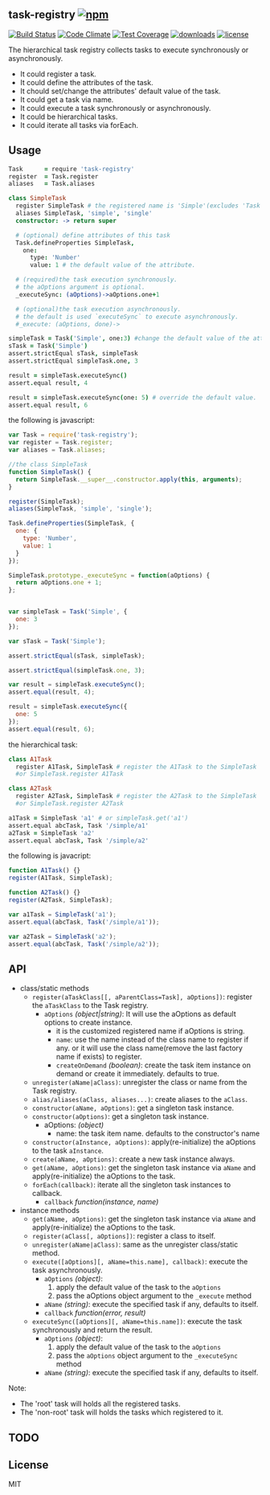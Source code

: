 ## task-registry [![npm](https://img.shields.io/npm/v/task-registry.svg)](https://npmjs.org/package/task-registry)

[![Build Status](https://img.shields.io/travis/snowyu/task-registry.js/master.svg)](http://travis-ci.org/snowyu/task-registry.js)
[![Code Climate](https://codeclimate.com/github/snowyu/task-registry.js/badges/gpa.svg)](https://codeclimate.com/github/snowyu/task-registry.js)
[![Test Coverage](https://codeclimate.com/github/snowyu/task-registry.js/badges/coverage.svg)](https://codeclimate.com/github/snowyu/task-registry.js/coverage)
[![downloads](https://img.shields.io/npm/dm/task-registry.svg)](https://npmjs.org/package/task-registry)
[![license](https://img.shields.io/npm/l/task-registry.svg)](https://npmjs.org/package/task-registry)

The hierarchical task registry collects tasks to execute synchronously or asynchronously.

* It could register a task.
* It could define the attributes of the task.
* It chould set/change the attributes' default value of the task.
* It could get a task via name.
* It could execute a task synchronously or asynchronously.
* It could be hierarchical tasks.
* It could iterate all tasks via forEach.

## Usage

```coffee
Task      = require 'task-registry'
register  = Task.register
aliases   = Task.aliases

class SimpleTask
  register SimpleTask # the registered name is 'Simple'(excludes 'Task')
  aliases SimpleTask, 'simple', 'single'
  constructor: -> return super

  # (optional) define attributes of this task
  Task.defineProperties SimpleTask,
    one:
      type: 'Number'
      value: 1 # the default value of the attribute.

  # (required)the task execution synchronously.
  # the aOptions argument is optional.
  _executeSync: (aOptions)->aOptions.one+1

  # (optional)the task execution asynchronously.
  # the default is used `executeSync` to execute asynchronously.
  #_execute: (aOptions, done)->

simpleTask = Task('Simple', one:3) #change the default value of the attr to 3.
sTask = Task('Simple')
assert.strictEqual sTask, simpleTask
assert.strictEqual simpleTask.one, 3

result = simpleTask.executeSync()
assert.equal result, 4

result = simpleTask.executeSync(one: 5) # override the default value.
assert.equal result, 6
```

the following is javascript:

```js
var Task = require('task-registry');
var register = Task.register;
var aliases = Task.aliases;

//the class SimpleTask
function SimpleTask() {
  return SimpleTask.__super__.constructor.apply(this, arguments);
}

register(SimpleTask);
aliases(SimpleTask, 'simple', 'single');

Task.defineProperties(SimpleTask, {
  one: {
    type: 'Number',
    value: 1
  }
});

SimpleTask.prototype._executeSync = function(aOptions) {
  return aOptions.one + 1;
};


var simpleTask = Task('Simple', {
  one: 3
});

var sTask = Task('Simple');

assert.strictEqual(sTask, simpleTask);

assert.strictEqual(simpleTask.one, 3);

var result = simpleTask.executeSync();
assert.equal(result, 4);

result = simpleTask.executeSync({
  one: 5
});
assert.equal(result, 6);
```

the hierarchical task:

```coffee
class A1Task
  register A1Task, SimpleTask # register the A1Task to the SimpleTask
  #or SimpleTask.register A1Task

class A2Task
  register A2Task, SimpleTask # register the A2Task to the SimpleTask
  #or SimpleTask.register A2Task

a1Task = SimpleTask 'a1' # or simpleTask.get('a1')
assert.equal abcTask, Task '/simple/a1'
a2Task = SimpleTask 'a2'
assert.equal abcTask, Task '/simple/a2'
```

the following is javacript:

```js
function A1Task() {}
register(A1Task, SimpleTask);

function A2Task() {}
register(A2Task, SimpleTask);

var a1Task = SimpleTask('a1');
assert.equal(abcTask, Task('/simple/a1'));

var a2Task = SimpleTask('a2');
assert.equal(abcTask, Task('/simple/a2'));
```
## API

* class/static methods
  * `register(aTaskClass[[, aParentClass=Task], aOptions])`: register the `aTaskClass` to the Task registry.
    * `aOptions` *(object|string)*: It will use the aOptions as default options to create instance.
      * it is the customized registered name if aOptions is string.
      * `name`: use the name instead of the class name to register if any.
        or it will use the class name(remove the last factory name if exists) to register.
      * `createOnDemand` *(boolean)*: create the task item instance on demand
        or create it immediately. defaults to true.
  * `unregister(aName|aClass)`: unregister the class or name from the Task registry.
  * `alias/aliases(aClass, aliases...)`: create aliases to the `aClass`.
  * `constructor(aName, aOptions)`: get a singleton task instance.
  * `constructor(aOptions)`: get a singleton task instance.
    * aOptions: *(object)*
      * name: the task item name. defaults to the constructor's name
  * `constructor(aInstance, aOptions)`: apply(re-initialize) the aOptions to the task `aInstance`.
  * `create(aName, aOptions)`: create a new task instance always.
  * `get(aName, aOptions)`: get the singleton task instance via `aName` and apply(re-initialize) the aOptions to the task.
  * `forEach(callback)`: iterate all the singleton task instances to callback.
    * `callback` *function(instance, name)*
* instance methods
  * `get(aName, aOptions)`: get the singleton task instance via `aName` and apply(re-initialize) the aOptions to the task.
  * `register(aClass[, aOptions])`: register a class to itself.
  * `unregister(aName|aClass)`: same as the unregister class/static method.
  * `execute([aOptions][, aName=this.name], callback)`: execute the task asynchronously.
    * `aOptions` *(object)*:
      1. apply the default value of the task to the `aOptions`
      2. pass the aOptions object argument to the `_execute` method
    * `aName` *(string)*: execute the specified task if any, defaults to itself.
    * `callback` *function(error, result)*
  * `executeSync([aOptions][, aName=this.name])`: execute the task synchronously and return the result.
    * `aOptions` *(object)*:
      1. apply the default value of the task to the `aOptions`
      2. pass the `aOptions` object argument to the `_executeSync` method
    * `aName` *(string)*: execute the specified task if any, defaults to itself.


Note:

* The 'root' task will holds all the registered tasks.
* The 'non-root' task will holds the tasks which registered to it.

## TODO


## License

MIT

